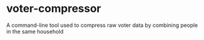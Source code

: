 # voter-compressor
A command-line tool used to compress raw voter data by combining people in the same household

